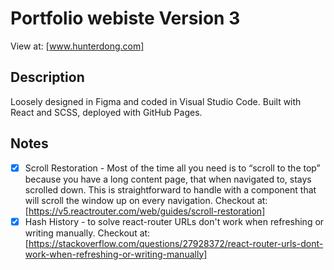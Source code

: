# Portfolio webiste Version 3

View at: [www.hunterdong.com]


## **Description**

Loosely designed in Figma and coded in Visual Studio Code. Built with React and SCSS, deployed with GitHub Pages.

## **Notes**

- [x] Scroll Restoration - Most of the time all you need is to “scroll to the top” because you have a long content page, that when navigated to, stays scrolled down. This is straightforward to handle with a <ScrollToTop> component that will scroll the window up on every navigation. Checkout at:[https://v5.reactrouter.com/web/guides/scroll-restoration]
- [x] Hash History - to solve react-router URLs don't work when refreshing or writing manually.  Checkout at:[https://stackoverflow.com/questions/27928372/react-router-urls-dont-work-when-refreshing-or-writing-manually]
